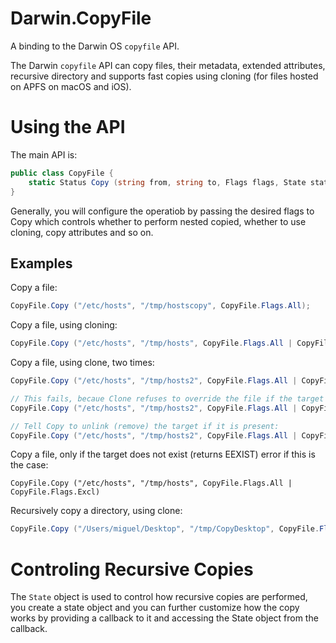 Darwin.CopyFile
===============

A binding to the Darwin OS `copyfile` API.

The Darwin `copyfile` API can copy files, their metadata, extended
attributes, recursive directory and supports fast copies using
cloning (for files hosted on APFS on macOS and iOS).

Using the API
=============

The main API is:

```csharp
public class CopyFile {
    static Status Copy (string from, string to, Flags flags, State state = null);
}
```

Generally, you will configure the operatiob by passing the desired
flags to Copy which controls whether to perform nested copied, whether
to use cloning, copy attributes and so on.

Examples
--------

Copy a file:

```csharp
CopyFile.Copy ("/etc/hosts", "/tmp/hostscopy", CopyFile.Flags.All);
```

Copy a file, using cloning:
```csharp
CopyFile.Copy ("/etc/hosts", "/tmp/hosts", CopyFile.Flags.All | CopyFile.Flags.Clone);
```

Copy a file, using clone, two times:
```csharp
CopyFile.Copy ("/etc/hosts", "/tmp/hosts2", CopyFile.Flags.All | CopyFile.Flags.Clone);

// This fails, becaue Clone refuses to override the file if the target exists:
CopyFile.Copy ("/etc/hosts", "/tmp/hosts2", CopyFile.Flags.All | CopyFile.Flags.Clone);

// Tell Copy to unlink (remove) the target if it is present:
CopyFile.Copy ("/etc/hosts", "/tmp/hosts2", CopyFile.Flags.All | CopyFile.Flags.Clone | CopyFile.Flags.Unlink);
```

Copy a file, only if the target does not exist (returns EEXIST) error if this is the case:

```
CopyFile.Copy ("/etc/hosts", "/tmp/hosts", CopyFile.Flags.All | CopyFile.Flags.Excl)  
```

Recursively copy a directory, using clone:

```csharp
CopyFile.Copy ("/Users/miguel/Desktop", "/tmp/CopyDesktop", CopyFile.Flags.All |  CopyFile.Flags.Clone | CopyFile.Flags.Recursive);
```

Controling Recursive Copies
===========================

The `State` object is used to control how recursive copies are
performed, you create a state object and you can further customize how
the copy works by providing a callback to it and accessing the State
object from the callback.

